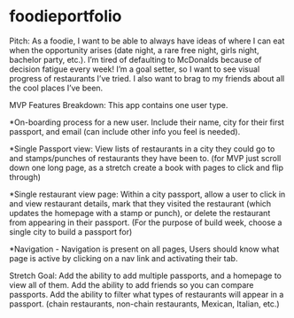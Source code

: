 # foodieportfolio
Pitch: As a foodie, I want to be able to always have ideas of where I can eat when the opportunity arises (date night, a rare free night, girls night, bachelor party, etc.). I’m tired of defaulting to McDonalds because of decision fatigue every week!  I’m a goal setter, so I want to see visual progress of restaurants I’ve tried. I also want to brag to my friends about all the cool places I’ve been. 

MVP Features Breakdown:
This app contains one user type.

*On-boarding process for a new user. Include their name, city for their first passport, and email (can include other info you feel is needed). 

*Single Passport view: View lists of restaurants in a city they could go to and stamps/punches of restaurants they have been to. (for MVP just scroll down one long page, as a stretch create a book with pages to click and flip through)

*Single restaurant view page:  Within a city passport, allow a user to click in and view restaurant details, mark that they visited the restaurant (which updates the homepage with a stamp or punch), or delete the restaurant from appearing in their passport. 
(For the purpose of build week, choose a single city to build a passport for) 

*Navigation - Navigation is present on all pages, Users should know what page is active by clicking on a nav link and activating their tab.

Stretch Goal: Add the ability to add multiple passports, and a homepage to view all of them. Add the ability to add friends so you can compare passports. Add the ability to filter what types of restaurants will appear in a passport. (chain restaurants, non-chain restaurants, Mexican, Italian, etc.) 

